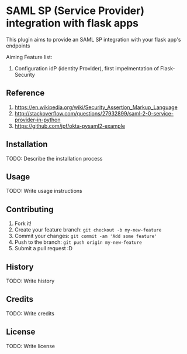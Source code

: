 # SAML SP (Service Provider) integration with flask apps

This plugin aims to provide an SAML SP integration with your flask app's endpoints

Aiming Feature list:

1) Configuration idP (identity Provider), first impelmentation of Flask-Security


## Reference

1. https://en.wikipedia.org/wiki/Security_Assertion_Markup_Language
2. http://stackoverflow.com/questions/27932899/saml-2-0-service-provider-in-python
3. https://github.com/jpf/okta-pysaml2-example

## Installation

TODO: Describe the installation process

## Usage

TODO: Write usage instructions

## Contributing

1. Fork it!
2. Create your feature branch: `git checkout -b my-new-feature`
3. Commit your changes: `git commit -am 'Add some feature'`
4. Push to the branch: `git push origin my-new-feature`
5. Submit a pull request :D

## History

TODO: Write history

## Credits

TODO: Write credits

## License

TODO: Write license
